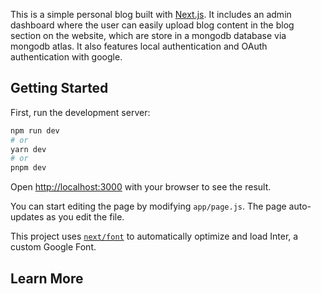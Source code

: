 This is a simple personal blog built with [Next.js](https://nextjs.org/). It includes an admin dashboard where the user can easily upload blog content in the blog section on the website, which are store in a mongodb database via mongodb atlas. It also features local authentication and OAuth authentication with google.

## Getting Started

First, run the development server:

```bash
npm run dev
# or
yarn dev
# or
pnpm dev
```

Open [http://localhost:3000](http://localhost:3000) with your browser to see the result.

You can start editing the page by modifying `app/page.js`. The page auto-updates as you edit the file.

This project uses [`next/font`](https://nextjs.org/docs/basic-features/font-optimization) to automatically optimize and load Inter, a custom Google Font.

## Learn More
